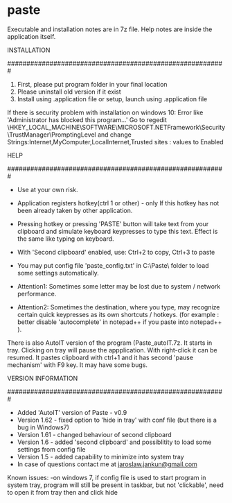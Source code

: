 # paste
Executable and installation notes are in 7z file. Help notes are inside the application itself.

INSTALLATION

#########################################################

1) First, please put program folder in your final location
2) Please uninstall old version if it exist
3) Install using .application file or setup, launch using .application file

If there is security problem with installation on windows 10:
Error like 'Administrator has blocked this program...'
Go to regedit \HKEY_LOCAL_MACHINE\SOFTWARE\MICROSOFT\.NETFramework\Security\TrustManager\PromptingLevel 
and change Strings:Internet,MyComputer,LocalInternet,Trusted sites : values to Enabled

HELP

#########################################################

- Use at your own risk.
- Application registers hotkey(ctrl  1 or other) - only If this hotkey has not been already taken by other application. 
- Pressing hotkey or pressing 'PASTE' button will take text from your clipboard and simulate keyboard keypresses to type this text. Effect is the same like typing on keyboard. 
- With 'Second clipboard' enabled, use: Ctrl+2 to copy, Ctrl+3 to paste 
- You may put config file 'paste_config.txt' in C:\Paste\ folder to load some settings automatically.

- Attention1: Sometimes some letter may be lost due to system / network performance. 
- Attention2: Sometimes the destination, where you type, may recognize certain quick keypresses as its own shortcuts / hotkeys. (for example : better disable 'autocomplete' in notepad++ if you paste into notepad++ ). 

There is also AutoIT version of the program (Paste_autoIT.7z. It starts in tray. Clicking on tray will pause the appplication. With right-click it can be resumed. It pastes clipboard with ctrl+1 and it has second 'pause mechanism' with F9 key. It may have some bugs.

VERSION INFORMATION

#########################################################
- Added 'AutoIT' version  of Paste - v0.9
- Version 1.62 - fixed option to 'hide in tray' with conf file (but there is a bug in Windows7)
- Version 1.61 - changed behaviour of second clipboard
- Version 1.6 - added 'second clipboard' and possiblitity to load some settings from config file
- Version 1.5 - added capability to minimize into system tray
- In case of questions contact me at jaroslaw.jankun@gmail.com

Known issues: 
-on windows 7, if config file is used to start program in system tray, program will still be present in taskbar, but not 'clickable', need to open it from tray then and click hide
